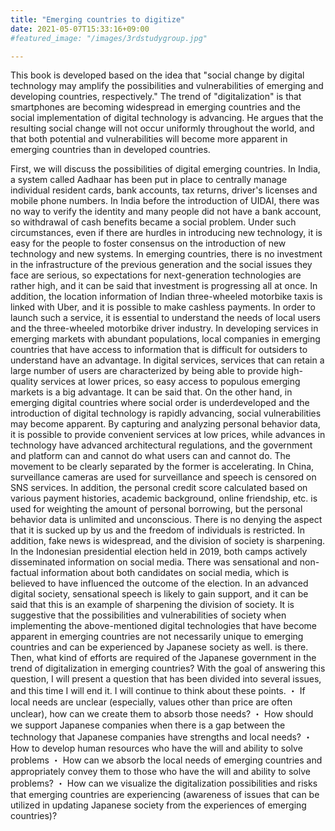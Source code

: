 ```yaml
---
title: "Emerging countries to digitize"
date: 2021-05-07T15:33:16+09:00
#featured_image: "/images/3rdstudygroup.jpg"

---
```


This book is developed based on the idea that "social change by digital technology may amplify the possibilities and vulnerabilities of emerging and developing countries, respectively."
The trend of "digitalization" is that smartphones are becoming widespread in emerging countries and the social implementation of digital technology is advancing. He argues that the resulting social change will not occur uniformly throughout the world, and that both potential and vulnerabilities will become more apparent in emerging countries than in developed countries.
<!--more-->
First, we will discuss the possibilities of digital emerging countries.
In India, a system called Aadhaar has been put in place to centrally manage individual resident cards, bank accounts, tax returns, driver's licenses and mobile phone numbers. In India before the introduction of UIDAI, there was no way to verify the identity and many people did not have a bank account, so withdrawal of cash benefits became a social problem. Under such circumstances, even if there are hurdles in introducing new technology, it is easy for the people to foster consensus on the introduction of new technology and new systems. In emerging countries, there is no investment in the infrastructure of the previous generation and the social issues they face are serious, so expectations for next-generation technologies are rather high, and it can be said that investment is progressing all at once.
In addition, the location information of Indian three-wheeled motorbike taxis is linked with Uber, and it is possible to make cashless payments. In order to launch such a service, it is essential to understand the needs of local users and the three-wheeled motorbike driver industry. In developing services in emerging markets with abundant populations, local companies in emerging countries that have access to information that is difficult for outsiders to understand have an advantage. In digital services, services that can retain a large number of users are characterized by being able to provide high-quality services at lower prices, so easy access to populous emerging markets is a big advantage. It can be said that.
On the other hand, in emerging digital countries where social order is underdeveloped and the introduction of digital technology is rapidly advancing, social vulnerabilities may become apparent.
By capturing and analyzing personal behavior data, it is possible to provide convenient services at low prices, while advances in technology have advanced architectural regulations, and the government and platform can and cannot do what users can and cannot do. The movement to be clearly separated by the former is accelerating.
In China, surveillance cameras are used for surveillance and speech is censored on SNS services. In addition, the personal credit score calculated based on various payment histories, academic background, online friendship, etc. is used for weighting the amount of personal borrowing, but the personal behavior data is unlimited and unconscious. There is no denying the aspect that it is sucked up by us and the freedom of individuals is restricted.
In addition, fake news is widespread, and the division of society is sharpening. In the Indonesian presidential election held in 2019, both camps actively disseminated information on social media. There was sensational and non-factual information about both candidates on social media, which is believed to have influenced the outcome of the election. In an advanced digital society, sensational speech is likely to gain support, and it can be said that this is an example of sharpening the division of society.
It is suggestive that the possibilities and vulnerabilities of society when implementing the above-mentioned digital technologies that have become apparent in emerging countries are not necessarily unique to emerging countries and can be experienced by Japanese society as well. is there.
Then, what kind of efforts are required of the Japanese government in the trend of digitalization in emerging countries?
With the goal of answering this question, I will present a question that has been divided into several issues, and this time I will end it. I will continue to think about these points.
・ If local needs are unclear (especially, values ​​other than price are often unclear), how can we create them to absorb those needs?
・ How should we support Japanese companies when there is a gap between the technology that Japanese companies have strengths and local needs?
・ How to develop human resources who have the will and ability to solve problems
・ How can we absorb the local needs of emerging countries and appropriately convey them to those who have the will and ability to solve problems?
・ How can we visualize the digitalization possibilities and risks that emerging countries are experiencing (awareness of issues that can be utilized in updating Japanese society from the experiences of emerging countries)?

